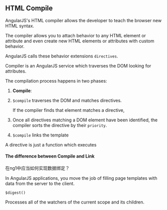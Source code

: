 ## HTML Compile

AngularJS's HTML compiler allows the developer to teach the browser new HTML syntax.

The compiler allows you to attach behavior to any HTML element or attribute and even create new HTML elements or attributes with custom behavior.

AngularJS calls these behavior extensions `directives`.

Compiler is an AngularJS service which traverses the DOM looking for attributes.

The compilation process happens in two phases: 

1. **Compile**:

1. `$compile` traverses the DOM and matches directives.

    If the compiler finds that element matches a directive, 

2.  Once all directives matching a DOM element have been identified, the compiler sorts the directive by their `priority`.

    
    
    

3. `$compile` links the template 

A directive is just a function which executes 

#### The difference between Compile and Link



在ng1中应当如何实现数据绑定？

In AngularJS applications, you move the job of filling page templates with data from the server to the client.

`$digest()`

Processes all of the watchers of the current scope and its children.
